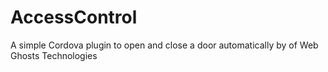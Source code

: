 # AccessControl
A simple Cordova plugin to open and close a door automatically by of Web Ghosts Technologies
